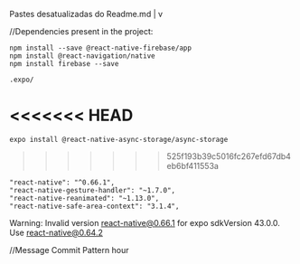 



Pastes desatualizadas do Readme.md
|
v


//Dependencies present in the project:

    npm install --save @react-native-firebase/app
    npm install @react-navigation/native
    npm install firebase --save

    .expo/
<<<<<<< HEAD
=======
    expo install @react-native-async-storage/async-storage
>>>>>>> 525f193b39c5016fc267efd67db4eb6bf411553a
    
    "react-native": "^0.66.1",
    "react-native-gesture-handler": "~1.7.0",
    "react-native-reanimated": "~1.13.0",
    "react-native-safe-area-context": "3.1.4",


Warning: Invalid version react-native@0.66.1 for expo sdkVersion 43.0.0. Use react-native@0.64.2

//Message Commit Pattern
hour
